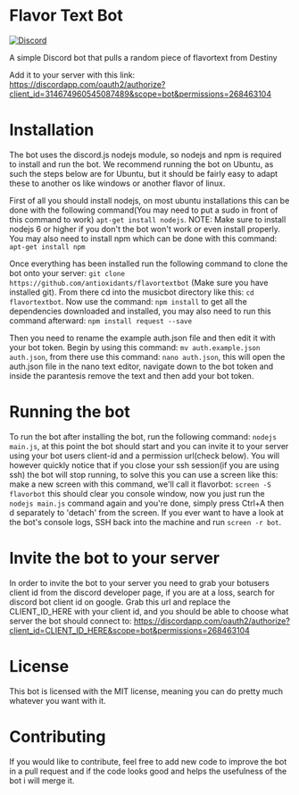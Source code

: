 # Flavor Text Bot
[![Discord](https://discordapp.com/api/guilds/291320513802928128/widget.png)](https://discord.gg/HhcK9hj)

A simple Discord bot that pulls a random piece of flavortext from Destiny

Add it to your server with this link: https://discordapp.com/oauth2/authorize?client_id=314674960545087489&scope=bot&permissions=268463104

# Installation
The bot uses the discord.js nodejs module, so nodejs and npm is required to install and run the bot. We recommend running the bot on Ubuntu, as such the steps below are for Ubuntu, but it should be fairly easy to adapt these to another os like windows or another flavor of linux.

First of all you should install nodejs, on most ubuntu installations this can be done with the following command(You may need to put a sudo in front of this command to work) `apt-get install nodejs`. NOTE: Make sure to install nodejs 6 or higher if you don't the bot won't work or even install properly.
You may also need to install npm which can be done with this command: `apt-get install npm`

Once everything has been installed run the following command to clone the bot onto your server: `git clone https://github.com/antioxidants/flavortextbot` (Make sure you have installed git).
From there cd into the musicbot directory like this: `cd flavortextbot`. Now use the command: `npm install` to get all the dependencies downloaded and installed, you may also need to run this command afterward: `npm install request --save`

Then you need to rename the example auth.json file and then edit it with your bot token. Begin by using this command: `mv auth.example.json auth.json`, from there use this command: `nano auth.json`, this will open the auth.json file in the nano text editor, navigate down to the bot token and inside the parantesis remove the text and then add your bot token. 

# Running the bot
To run the bot after installing the bot, run the following command: `nodejs main.js`, at this point the bot should start and you can invite it to your server using your bot users client-id and a permission url(check below). 
You will however quickly notice that if you close your ssh session(if you are using ssh) the bot will stop running, to solve this you can use a screen like this: 
make a new screen with this command, we'll call it flavorbot: `screen -S flavorbot`
this should clear you console window, now you just run the `nodejs main.js` command again and you're done, simply press Ctrl+A then d separately to 'detach' from the screen. If you ever want to have a look at the bot's console logs, SSH back into the machine and run `screen -r bot`.

# Invite the bot to your server
In order to invite the bot to your server you need to grab your botusers client id from the discord developer page, if you are at a loss, search for discord bot client id on google. Grab this url and replace the CLIENT_ID_HERE with your client id, and you should be able to choose what server the bot should connect to: https://discordapp.com/oauth2/authorize?client_id=CLIENT_ID_HERE&scope=bot&permissions=268463104 

# License
This bot is licensed with the MIT license, meaning you can do pretty much whatever you want with it.

# Contributing
If you would like to contribute, feel free to add new code to improve the bot in a pull request and if the code looks good and helps the usefulness of the bot i will merge it.
